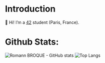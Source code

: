 # Introduction

👋 Hi! I’m a [42](https://www.42.fr/) student (Paris, France).

# Github Stats:

![Romann BROQUE - GitHub stats](https://github-readme-stats.vercel.app/api?username=romann-broque&show_icons=true&theme=tokyonight)
![Top Langs](https://github-readme-stats.vercel.app/api/top-langs/?username=romann-broque&layout=compact&theme=dark)

